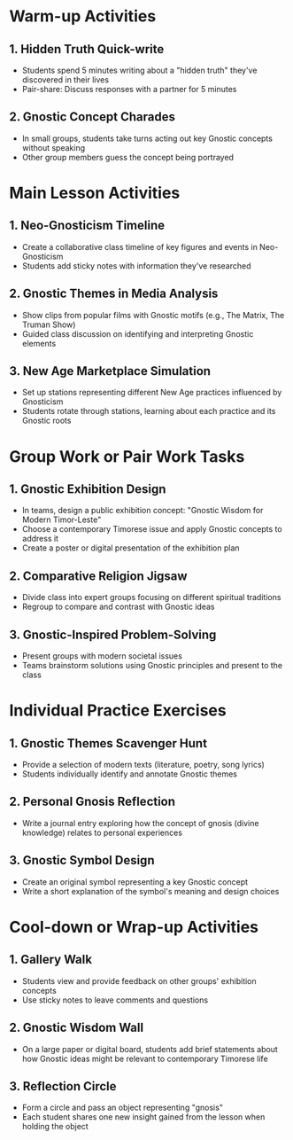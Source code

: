 # Warm-up Activities

## 1. Hidden Truth Quick-write
- Students spend 5 minutes writing about a "hidden truth" they've discovered in their lives
- Pair-share: Discuss responses with a partner for 5 minutes

## 2. Gnostic Concept Charades
- In small groups, students take turns acting out key Gnostic concepts without speaking
- Other group members guess the concept being portrayed

# Main Lesson Activities

## 1. Neo-Gnosticism Timeline
- Create a collaborative class timeline of key figures and events in Neo-Gnosticism
- Students add sticky notes with information they've researched

## 2. Gnostic Themes in Media Analysis
- Show clips from popular films with Gnostic motifs (e.g., The Matrix, The Truman Show)
- Guided class discussion on identifying and interpreting Gnostic elements

## 3. New Age Marketplace Simulation
- Set up stations representing different New Age practices influenced by Gnosticism
- Students rotate through stations, learning about each practice and its Gnostic roots

# Group Work or Pair Work Tasks

## 1. Gnostic Exhibition Design
- In teams, design a public exhibition concept: "Gnostic Wisdom for Modern Timor-Leste"
- Choose a contemporary Timorese issue and apply Gnostic concepts to address it
- Create a poster or digital presentation of the exhibition plan

## 2. Comparative Religion Jigsaw
- Divide class into expert groups focusing on different spiritual traditions
- Regroup to compare and contrast with Gnostic ideas

## 3. Gnostic-Inspired Problem-Solving
- Present groups with modern societal issues
- Teams brainstorm solutions using Gnostic principles and present to the class

# Individual Practice Exercises

## 1. Gnostic Themes Scavenger Hunt
- Provide a selection of modern texts (literature, poetry, song lyrics)
- Students individually identify and annotate Gnostic themes

## 2. Personal Gnosis Reflection
- Write a journal entry exploring how the concept of gnosis (divine knowledge) relates to personal experiences

## 3. Gnostic Symbol Design
- Create an original symbol representing a key Gnostic concept
- Write a short explanation of the symbol's meaning and design choices

# Cool-down or Wrap-up Activities

## 1. Gallery Walk
- Students view and provide feedback on other groups' exhibition concepts
- Use sticky notes to leave comments and questions

## 2. Gnostic Wisdom Wall
- On a large paper or digital board, students add brief statements about how Gnostic ideas might be relevant to contemporary Timorese life

## 3. Reflection Circle
- Form a circle and pass an object representing "gnosis"
- Each student shares one new insight gained from the lesson when holding the object